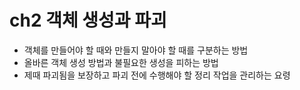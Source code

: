 # ch2 객체 생성과 파괴
- 객체를 만들어야 할 때와 만들지 말아야 할 때를 구분하는 방법 
- 올바른 객체 생성 방법과 불필요한 생성을 피하는 방법
- 제때 파괴됨을 보장하고 파괴 전에 수행해야 할 정리 작업을 관리하는 요령
